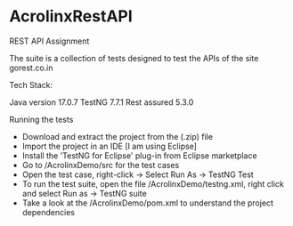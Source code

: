 # AcrolinxRestAPI
REST API Assignment

The suite is a collection of tests designed to test the APIs of the site gorest.co.in

Tech Stack: 

Java version 17.0.7
TestNG 7.7.1
Rest assured 5.3.0

Running the tests
- Download and extract the project from the (.zip) file
- Import the project in an IDE [I am using Eclipse]
- Install the 'TestNG for Eclipse' plug-in from Eclipse marketplace
- Go to /AcrolinxDemo/src for the test cases
- Open the test case, right-click -> Select Run As -> TestNG Test
- To run the test suite, open the file /AcrolinxDemo/testng.xml, right click and select Run as -> TestNG suite
- Take a look at the /AcrolinxDemo/pom.xml to understand the project dependencies
